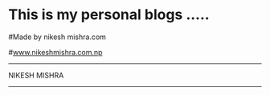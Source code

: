 # This is my personal blogs .....

#Made by nikesh mishra.com


#www.nikeshmishra.com.np

************************************************************************************************


NIKESH MISHRA

****************************************************************************************************
